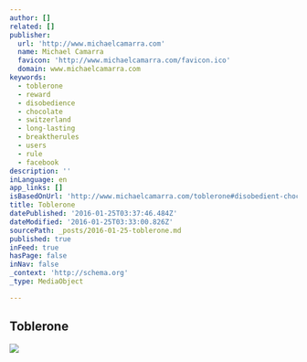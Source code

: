 ```yaml
---
author: []
related: []
publisher:
  url: 'http://www.michaelcamarra.com'
  name: Michael Camarra
  favicon: 'http://www.michaelcamarra.com/favicon.ico'
  domain: www.michaelcamarra.com
keywords:
  - toblerone
  - reward
  - disobedience
  - chocolate
  - switzerland
  - long-lasting
  - breaktherules
  - users
  - rule
  - facebook
description: ''
inLanguage: en
app_links: []
isBasedOnUrl: 'http://www.michaelcamarra.com/toblerone#disobedient-chocolate'
title: Toblerone
datePublished: '2016-01-25T03:37:46.484Z'
dateModified: '2016-01-25T03:33:00.826Z'
sourcePath: _posts/2016-01-25-toblerone.md
published: true
inFeed: true
hasPage: false
inNav: false
_context: 'http://schema.org'
_type: MediaObject

---
```

<article style=""><h1>Toblerone</h1><p></p><img src="http://static1.squarespace.com/static/54dea7d5e4b045091b12175e/54e5120fe4b0a42179a64067/54e51210e4b0c21e6b059827/1424298626851/Project_pages_vert_FB_3.jpg" /></article>